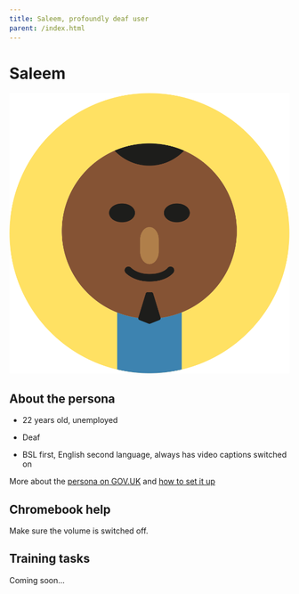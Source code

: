 ```yaml
---
title: Saleem, profoundly deaf user
parent: /index.html
---
```


# Saleem

<div><img src="../images/persona-avatars/saleem.png" class="profile" alt="" /></div>


## About the persona

* 22 years old, unemployed

* Deaf

* BSL first, English second language, always has video captions switched on

More about the [persona on GOV.UK](https://www.gov.uk/government/publications/understanding-disabilities-and-impairments-user-profiles/saleem-profoundly-deaf-user) and [how to set it up](../setup/chromebook.html#saleem)


## Chromebook help

Make sure the volume is switched off.


## Training tasks

Coming soon...
